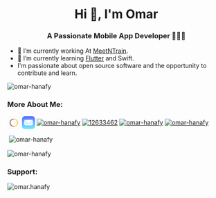 <h1 align="center">Hi 👋, I'm Omar</h1>
<h3 align="center">A Passionate Mobile App Developer 👨🏽‍💻</h3>

- 🔭 I’m currently working At [MeetNTrain](https://www.meetntrain.com).
- 🌱 I’m currently learning [Flutter](https://flutter.dev/) and Swift.
- I'm passionate about open source software and the opportunity to contribute and learn.

<p align="left"> <img src="https://komarev.com/ghpvc/?username=omar-hanafy&label=Profile%20views&color=0e75b6&style=flat" alt="omar-hanafy" /> </p>

### More About Me:

<p align="left">
<a href="https://omarkhaled.web.app" target="blank"><img align="center" src="./myIcon.png" alt="omar-hanafy" height="30" width="30" /></a>
<a href="mailto:omar-hanafy@icloud.com"><img align="center" src="./mail.svg" alt="omar-hanafy" height="30" width="30" /></a>
  <a href="https://linkedin.com/in/omar-hanafy" target="blank"><img align="center" src="https://raw.githubusercontent.com/rahuldkjain/github-profile-readme-generator/master/src/images/icons/Social/linked-in-alt.svg" alt="omar-hanafy" height="30" width="40" /></a>
<a href="https://stackoverflow.com/users/12633462" target="blank"><img align="center" src="https://raw.githubusercontent.com/rahuldkjain/github-profile-readme-generator/master/src/images/icons/Social/stack-overflow.svg" alt="12633462" height="30" width="40" /></a>
<a href="https://www.hackerrank.com/omar-hanafy" target="blank"><img align="center" src="https://raw.githubusercontent.com/rahuldkjain/github-profile-readme-generator/master/src/images/icons/Social/hackerrank.svg" alt="omar-hanafy" height="30" width="40" /></a>
<a href="https://www.leetcode.com/omar-hanafy" target="blank"><img align="center" src="https://raw.githubusercontent.com/rahuldkjain/github-profile-readme-generator/master/src/images/icons/Social/leet-code.svg" alt="omar-hanafy" height="30" width="40" /></a>
</p>
<p>&nbsp;<img align="center" src="https://github-readme-stats.vercel.app/api?username=omar-hanafy&show_icons=true&locale=en" alt="omar-hanafy" /></p>

<p><img align="center" src="https://github-readme-streak-stats.herokuapp.com/?user=omar-hanafy&" alt="omar-hanafy" /></p>


<h3 align="left">Support:</h3>
<p><a href="https://www.buymeacoffee.com/omar.hanafy"> <img align="left" src="https://cdn.buymeacoffee.com/buttons/v2/default-yellow.png" height="50" width="210" alt="omar.hanafy" /></a></p><br><br>

